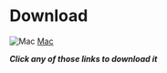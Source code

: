 # Download
![Mac](https://mrdev88.github.io/online-run-game-app/m.png)
[Mac]()

***Click any of those links to download it***
